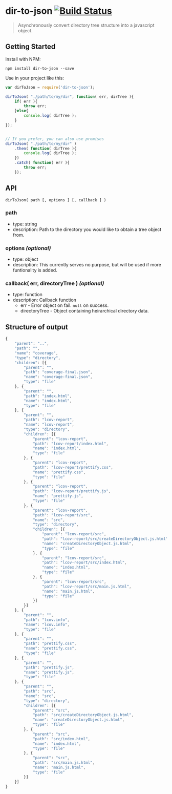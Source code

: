 # dir-to-json [![Build Status](https://travis-ci.org/traviswimer/dir-to-json.png?branch=master)](https://travis-ci.org/traviswimer/dir-to-json)

> Asynchronously convert directory tree structure into a javascript object.

## Getting Started

Install with NPM:

```shell
npm install dir-to-json --save
```

Use in your project like this:

```javascript
var dirToJson = require('dir-to-json');

dirToJson( "./path/to/my/dir", function( err, dirTree ){
	if( err ){
		throw err;
	}else{
		console.log( dirTree );
	}
});


// If you prefer, you can also use promises
dirToJson( "./path/to/my/dir" )
	.then( function( dirTree ){
		console.log( dirTree );
	})
	.catch( function( err ){
		throw err;
	});
```

## API

`dirToJson( path [, options ] [, callback ] )`

### path
* type: string
* description: Path to the directory you would like to obtain a tree object from.

### options *(optional)*
* type: object
* description: This currently serves no purpose, but will be used if more funtionality is added.

### callback( err, directoryTree ) *(optional)*
* type: function
* description: Callback function
	* err - Error object on fail. `null` on success.
	* directoryTree - Object containing heirarchical directory data.

## Structure of output

```javascript
{
	"parent": "..",
	"path": "",
	"name": "coverage",
	"type": "directory",
	"children": [{
		"parent": "",
		"path": "coverage-final.json",
		"name": "coverage-final.json",
		"type": "file"
	}, {
		"parent": "",
		"path": "index.html",
		"name": "index.html",
		"type": "file"
	}, {
		"parent": "",
		"path": "lcov-report",
		"name": "lcov-report",
		"type": "directory",
		"children": [{
			"parent": "lcov-report",
			"path": "lcov-report/index.html",
			"name": "index.html",
			"type": "file"
		}, {
			"parent": "lcov-report",
			"path": "lcov-report/prettify.css",
			"name": "prettify.css",
			"type": "file"
		}, {
			"parent": "lcov-report",
			"path": "lcov-report/prettify.js",
			"name": "prettify.js",
			"type": "file"
		}, {
			"parent": "lcov-report",
			"path": "lcov-report/src",
			"name": "src",
			"type": "directory",
			"children": [{
				"parent": "lcov-report/src",
				"path": "lcov-report/src/createDirectoryObject.js.html",
				"name": "createDirectoryObject.js.html",
				"type": "file"
			}, {
				"parent": "lcov-report/src",
				"path": "lcov-report/src/index.html",
				"name": "index.html",
				"type": "file"
			}, {
				"parent": "lcov-report/src",
				"path": "lcov-report/src/main.js.html",
				"name": "main.js.html",
				"type": "file"
			}]
		}]
	}, {
		"parent": "",
		"path": "lcov.info",
		"name": "lcov.info",
		"type": "file"
	}, {
		"parent": "",
		"path": "prettify.css",
		"name": "prettify.css",
		"type": "file"
	}, {
		"parent": "",
		"path": "prettify.js",
		"name": "prettify.js",
		"type": "file"
	}, {
		"parent": "",
		"path": "src",
		"name": "src",
		"type": "directory",
		"children": [{
			"parent": "src",
			"path": "src/createDirectoryObject.js.html",
			"name": "createDirectoryObject.js.html",
			"type": "file"
		}, {
			"parent": "src",
			"path": "src/index.html",
			"name": "index.html",
			"type": "file"
		}, {
			"parent": "src",
			"path": "src/main.js.html",
			"name": "main.js.html",
			"type": "file"
		}]
	}]
}
```